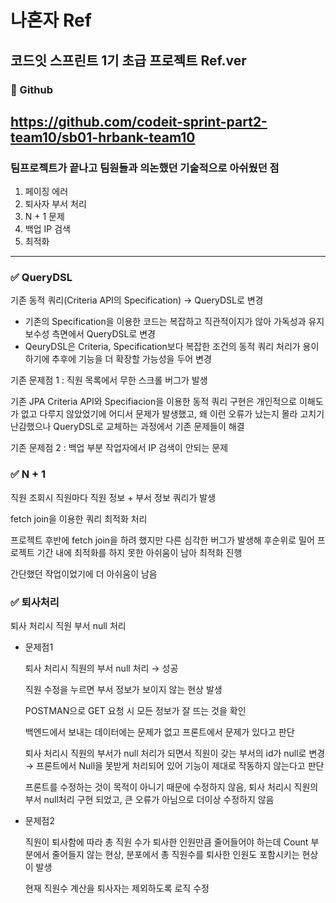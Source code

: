 # 나혼자 Ref

## 코드잇 스프린트 1기 초급 프로젝트 Ref.ver

### 📖 Github
## https://github.com/codeit-sprint-part2-team10/sb01-hrbank-team10

### 팀프로젝트가 끝나고 팀원들과 의논했던 기술적으로 아쉬웠던 점

1. 페이징 에러
2. 퇴사자 부서 처리
3. N + 1 문제
4. 백업 IP 검색
5. 최적화

---


### ✅ QueryDSL

기존 동적 쿼리(Criteria API의 Specification) → QueryDSL로 변경

- 기존의 Specification을 이용한 코드는 복잡하고 직관적이지가 않아 가독성과 유지보수성 측면에서 QueryDSL로 변경
- QeuryDSL은 Criteria, Specification보다 복잡한 조건의 동적 쿼리 처리가 용이하기에 추후에 기능을 더 확장할 가능성을 두어 변경

기존 문제점 1 : 직원 목록에서 무한 스크롤 버그가 발생

기존 JPA Criteria API와 Specifiacion을 이용한 동적 쿼리 구현은 개인적으로 이해도가 없고 다루지 않았었기에 어디서 문제가 발생했고, 왜 이런 오류가 났는지 몰라 고치기 난감했으나 QueryDSL로 교체하는 과정에서 기존 문제들이 해결

기존 문제점 2 : 백업 부분 작업자에서 IP 검색이 안되는 문제 

### ✅ N + 1

직원 조회시 직원마다 직원 정보 + 부서 정보 쿼리가 발생

fetch join을 이용한 쿼리 최적화 처리

프로젝트 후반에 fetch join을 하려 했지만 다른 심각한 버그가 발생해 후순위로 밀어 프로젝트 기간 내에 최적화를 하지 못한 아쉬움이 남아 최적화 진행

간단했던 작업이었기에 더 아쉬움이 남음

### ✅ 퇴사처리

퇴사 처리시 직원 부서 null 처리

- 문제점1
    
    퇴사 처리시 직원의 부서 null 처리 → 성공
    
    직원 수정을 누르면 부서 정보가 보이지 않는 현상 발생
    
    POSTMAN으로 GET 요청 시 모든 정보가 잘 뜨는 것을 확인
    
    백엔드에서 보내는 데이터에는 문제가 없고 프론트에서 문제가 있다고 판단
    
    퇴사 처리시 직원의 부서가 null 처리가 되면서 직원이 갖는 부서의 id가 null로 변경 → 프론트에서 Null을 못받게 처리되어 있어 기능이 제대로 작동하지 않는다고 판단
    
    프론트를 수정하는 것이 목적이 아니기 때문에 수정하지 않음, 퇴사 처리시 직원의 부서 null처리 구현 되었고, 큰 오류가 아님으로 더이상 수정하지 않음
    
- 문제점2
    
    직원이 퇴사함에 따라 총 직원 수가 퇴사한 인원만큼 줄어들어야 하는데 Count 부분에서 줄어들지 않는 현상, 분포에서 총 직원수를 퇴사한 인원도 포함시키는 현상이 발생
    
    현재 직원수 계산을 퇴사자는 제외하도록 로직 수정
